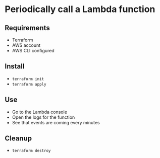 # Periodically call a Lambda function

## Requirements

* Terraform
* AWS account
* AWS CLI configured

## Install

* ```terraform init```
* ```terraform apply```

## Use

* Go to the Lambda console
* Open the logs for the function
* See that events are coming every minutes

## Cleanup

* ```terraform destroy```
